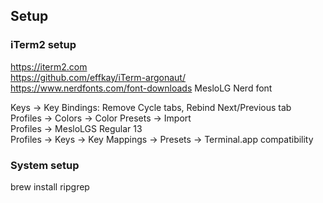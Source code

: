 ## Setup

### iTerm2 setup
https://iterm2.com  
https://github.com/effkay/iTerm-argonaut/  
https://www.nerdfonts.com/font-downloads MesloLG Nerd font  
  
Keys -> Key Bindings: Remove Cycle tabs, Rebind Next/Previous tab  
Profiles -> Colors -> Color Presets -> Import  
Profiles -> MesloLGS Regular 13  
Profiles -> Keys -> Key Mappings -> Presets -> Terminal.app compatibility  

### System setup
brew install ripgrep  

